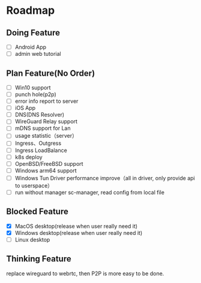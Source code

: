 # Roadmap


## Doing Feature
- [ ] Android App
- [ ] admin web tutorial

## Plan Feature(No Order)
- [ ] Win10 support
- [ ] punch hole(p2p)
- [ ] error info report to server
- [ ] iOS App
- [ ] DNS(DNS Resolver)
- [ ] WireGuard Relay support
- [ ] mDNS support for Lan
- [ ] usage statistic（server）
- [ ] Ingress、Outgress
- [ ] Ingress LoadBalance
- [ ] k8s deploy
- [ ] OpenBSD/FreeBSD support
- [ ] Windows arm64 support
- [ ] Windows Tun Driver performance improve（all in driver, only provide api to userspace）
- [ ] run without manager sc-manager, read config from local file

## Blocked Feature
- [x] MacOS desktop(release when user really need it)
- [x] Windows desktop(release when user really need it)
- [ ] Linux desktop

## Thinking Feature
replace wireguard to webrtc, then P2P is more easy to be done.